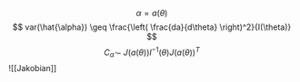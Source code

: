 $$
\alpha = a(\theta)
$$
$$
var(\hat{\alpha}) \geq \frac{\left( \frac{da}{d\theta} \right)^2}{I(\theta)}
$$
$$
C_{\hat{\alpha}} - J(a(\theta)) I^{-1}(\theta)J(a(\theta))^T
$$
![[Jakobian]]

